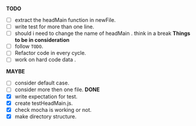 **TODO**
- [ ] extract the headMain function in newFile.
- [ ] write test for more than one line.
- [ ] should i need to change the name of headMain . think in a break
**Things to be in consideration**
- [ ] follow `TODO`.
- [ ] Refactor code in every cycle.
- [ ] work on hard code data .

**MAYBE**
- [ ] consider default case.
- [ ] consider more then one file.
**DONE**
- [x] write expectation for test.
- [x] create testHeadMain.js.
- [x] check mocha is working or not.
- [x] make directory structure.